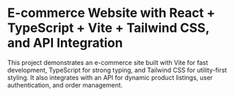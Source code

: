 # E-commerce Website with React + TypeScript + Vite + Tailwind CSS, and API Integration

This project demonstrates an e-commerce site built with Vite for fast development, TypeScript for strong typing, and Tailwind CSS for utility-first styling. It also integrates with an API for dynamic product listings, user authentication, and order management.
